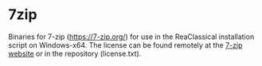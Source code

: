 # 7zip

Binaries for 7-zip (https://7-zip.org/) for use in the ReaClassical installation script on Windows-x64. The license can be found remotely at the [7-zip website](https://7-zip.org/license.txt) or in the repository (license.txt).
